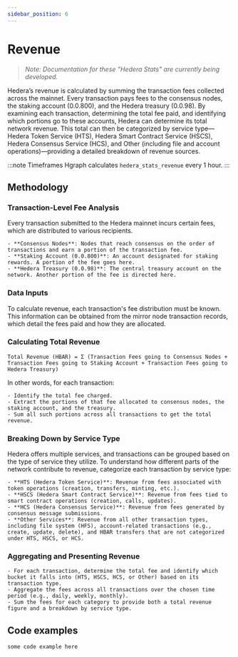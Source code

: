 ```yaml
---
sidebar_position: 6
---
```


# Revenue

> *Note: Documentation for these "Hedera Stats" are currently being developed.*

Hedera’s revenue is calculated by summing the transaction fees collected across the mainnet. Every transaction pays fees to the consensus nodes, the staking account (0.0.800), and the Hedera treasury (0.0.98). By examining each transaction, determining the total fee paid, and identifying which portions go to these accounts, Hedera can determine its total network revenue. This total can then be categorized by service type—Hedera Token Service (HTS), Hedera Smart Contract Service (HSCS), Hedera Consensus Service (HCS), and Other (including file and account operations)—providing a detailed breakdown of revenue sources.

:::note Timeframes
Hgraph calculates `hedera_stats_revenue` every 1 hour.
:::

## Methodology

### Transaction-Level Fee Analysis

Every transaction submitted to the Hedera mainnet incurs certain fees, which are distributed to various recipients.

    - **Consensus Nodes**: Nodes that reach consensus on the order of transactions and earn a portion of the transaction fee.
    - **Staking Account (0.0.800)**: An account designated for staking rewards. A portion of the fee goes here.
    - **Hedera Treasury (0.0.98)**: The central treasury account on the network. Another portion of the fee is directed here.

### Data Inputs

To calculate revenue, each transaction's fee distribution must be known. This information can be obtained from the mirror node transaction records, which detail the fees paid and how they are allocated.

### Calculating Total Revenue

```
Total Revenue (HBAR) = Σ (Transaction Fees going to Consensus Nodes + Transaction Fees going to Staking Account + Transaction Fees going to Hedera Treasury)
```

In other words, for each transaction:

    - Identify the total fee charged.
    - Extract the portions of that fee allocated to consensus nodes, the staking account, and the treasury.
    - Sum all such portions across all transactions to get the total revenue.

### Breaking Down by Service Type

Hedera offers multiple services, and transactions can be grouped based on the type of service they utilize. To understand how different parts of the network contribute to revenue, categorize each transaction by service type:

    - **HTS (Hedera Token Service)**: Revenue from fees associated with token operations (creation, transfers, minting, etc.).
    - **HSCS (Hedera Smart Contract Service)**: Revenue from fees tied to smart contract operations (creation, calls, updates).
    - **HCS (Hedera Consensus Service)**: Revenue from fees generated by consensus message submissions.
    - **Other Services**: Revenue from all other transaction types, including file system (HFS), account-related transactions (e.g., create, update, delete), and HBAR transfers that are not categorized under HTS, HSCS, or HCS.

### Aggregating and Presenting Revenue

    - For each transaction, determine the total fee and identify which bucket it falls into (HTS, HSCS, HCS, or Other) based on its transaction type.
    - Aggregate the fees across all transactions over the chosen time period (e.g., daily, weekly, monthly).
    - Sum the fees for each category to provide both a total revenue figure and a breakdown by service type.

## Code examples

```
some code example here
```